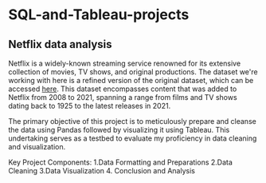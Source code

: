 # SQL-and-Tableau-projects

## Netflix data analysis
Netflix is a widely-known streaming service renowned for its extensive collection of movies, TV shows, and original productions. The dataset we're working with here is a refined version of the original dataset, which can be accessed [here](https://www.kaggle.com/datasets/shivamb/netflix-shows). This dataset encompasses content that was added to Netflix from 2008 to 2021, spanning a range from films and TV shows dating back to 1925 to the latest releases in 2021.

The primary objective of this project is to meticulously prepare and cleanse the data using Pandas followed by visualizing it using Tableau. This undertaking serves as a testbed to evaluate my proficiency in data cleaning and visualization.

Key Project Components:
1.Data Formatting and Preparations
2.Data Cleaning
3.Data Visualization
4. Conclusion and Analysis
